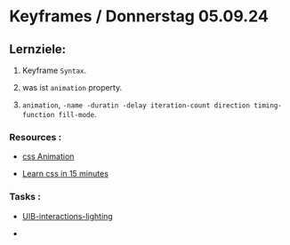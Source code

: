 # Keyframes / Donnerstag 05.09.24

## Lernziele:

1. Keyframe `Syntax`.

2. was ist `animation` property.

3. `animation`, `-name -duratin -delay iteration-count direction timing-function fill-mode`.

### Resources :

- [css Animation](https://www.w3schools.com/css/css3_animations.asp)

- [Learn css in 15 minutes](https://www.youtube.com/watch?v=YszONjKpgg4)

### Tasks :

- [UIB-interactions-lighting](https://classroom.github.com/a/FBYq9Srn)

- []()
